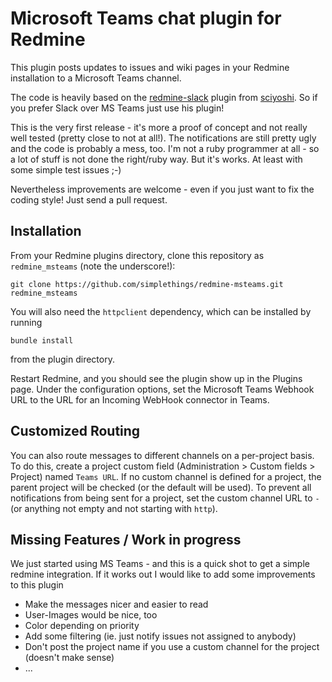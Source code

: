 # Microsoft Teams chat plugin for Redmine

This plugin posts updates to issues and wiki pages in your Redmine installation to a Microsoft Teams channel. 

The code is heavily based on the [redmine-slack](https://github.com/sciyoshi/redmine-slack) plugin from [sciyoshi](https://github.com/sciyoshi).
So if you prefer Slack over MS Teams just use his plugin!

This is the very first release - it's more a proof of concept and not really well tested (pretty close to not at all!).
The notifications are still pretty ugly and the code is probably a mess, too. I'm not a ruby programmer at all - so a lot of stuff is not done the right/ruby way. But it's works. At least with some simple test issues ;-)

Nevertheless improvements are welcome - even if you just want to fix the coding style! Just send a pull request.

## Installation

From your Redmine plugins directory, clone this repository as `redmine_msteams` (note
the underscore!):

    git clone https://github.com/simplethings/redmine-msteams.git redmine_msteams

You will also need the `httpclient` dependency, which can be installed by running

    bundle install

from the plugin directory.

Restart Redmine, and you should see the plugin show up in the Plugins page.
Under the configuration options, set the Microsoft Teams Webhook URL to the URL for an
Incoming WebHook connector in Teams.

## Customized Routing

You can also route messages to different channels on a per-project basis. To
do this, create a project custom field (Administration > Custom fields > Project)
named `Teams URL`. If no custom channel is defined for a project, the parent
project will be checked (or the default will be used). To prevent all notifications
from being sent for a project, set the custom channel URL to `-` (or anything not empty and not starting with `http`).

## Missing Features / Work in progress

We just started using MS Teams - and this is a quick shot to get a simple redmine integration.
If it works out I would like to add some improvements to this plugin

* Make the messages nicer and easier to read
* User-Images would be nice, too
* Color depending on priority
* Add some filtering (ie. just notify issues not assigned to anybody)
* Don't post the project name if you use a custom channel for the project (doesn't make sense)
* ...
